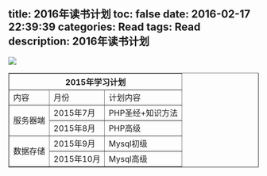 title: 2016年读书计划
toc: false
date: 2016-02-17 22:39:39
categories: Read
tags: Read
description: 2016年读书计划
---
![](http://7xj5r6.com1.z0.glb.clouddn.com/reading.jpg)
<table border="1" cellpadding="1" cellspacing="0">   <tr>      <th colspan="3">2015年学习计划</th>         </tr>   <tr>      <td>内容</td>      <td>月份</td>      <td>计划内容</td>   </tr>   <tr>      <td rowspan="2">服务器端</td>      <td>2015年7月</td>      <td>PHP圣经+知识方法</td>   </tr>   <tr>            <td>2015年8月</td>      <td>PHP高级</td>   </tr>   <tr>      <td rowspan="2">数据存储</td>      <td>2015年9月</td>      <td>Mysql初级</td>   </tr>   <tr>           <td>2015年10月</td>      <td>Mysql高级</td>   </tr>   </table>